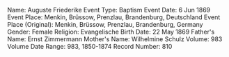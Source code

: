 Name:	Auguste Friederike
Event Type:	Baptism
Event Date:	6 Jun 1869
Event Place: Menkin, Brüssow, Prenzlau, Brandenburg, Deutschland
Event Place (Original):	Menkin, Brüssow, Prenzlau, Brandenburg, Germany
Gender:	Female
Religion: Evangelische
Birth Date:	22 May 1869
Father's Name: Ernst Zimmermann
Mother's Name: Wilhelmine Schulz
Volume:	983
Volume Date Range: 983, 1850-1874
Record Number: 810
